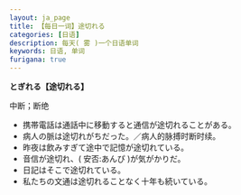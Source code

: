 ```yaml
---
layout: ja_page
title: 【每日一词】途切れる
categories: [日语]
description: 每天( 雾 )一个日语单词
keywords: 日语, 单词
furigana: true
---
```


**とぎれる【途切れる】**

中断；断绝

*   携帯電話は通話中に移動すると通信が途切れることがある。
*   病人の脈は途切れがちだった。／病人的脉搏时断时续。
*   昨夜は飲みすぎて途中で記憶が途切れている。
*   音信が途切れ、( 安否:あんぴ )が気がかりだ。
*   日記はそこで途切れている。
*   私たちの文通は途切れることなく十年も続いている。
